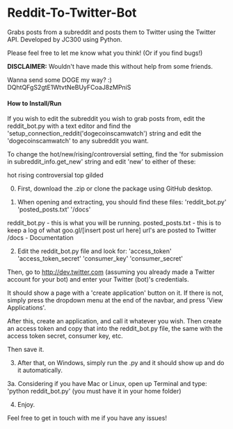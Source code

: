 Reddit-To-Twitter-Bot
=====================

Grabs posts from a subreddit and posts them to Twitter using the Twitter API.
Developed by JC300 using Python.


Please feel free to let me know what you think!  (Or if you find
bugs!)

**DISCLAIMER:** Wouldn't have made this without help from some friends.

Wanna send some DOGE my way? :)  DQhtQFgS2gtE1WtvtNeBUyFCoaJ8zMPniS

#### How to Install/Run

If you wish to edit the subreddit you wish to grab posts from, edit the reddit_bot.py with a text editor and find the 'setup_connection_reddit('dogecoinscamwatch') string and edit the 'dogecoinscamwatch' to any subreddit you want.

To change the hot/new/rising/controversial setting, find the 'for submission in subreddit_info.get_new' string and edit 'new' to either of these:

hot
rising
controversial
top
gilded

0. First, download the .zip or clone the package using GitHub desktop.

1. When opening and extracting, you should find these files:
'reddit_bot.py'
'posted_posts.txt'
'/docs'

reddit_bot.py - this is what you will be running.
posted_posts.txt - this is to keep a log of what goo.gl/[insert post url here] url's are posted to Twitter
/docs - Documentation


2. Edit the reddit_bot.py file and look for:
'access_token'
'access_token_secret'
'consumer_key'
'consumer_secret'

Then, go to http://dev.twitter.com (assuming you already made a Twitter account for your bot) and enter your Twitter (bot)'s credentials. 

It should show a page with a 'create application' button on it. If there is not, simply press the dropdown menu at the end of the navbar, and press 'View Applications'.

After this, create an application, and call it whatever you wish. Then create an access token and copy that into the reddit_bot.py file, the same with the access token secret, consumer key, etc.

Then save it.


3. After that, on Windows, simply run the .py and it should show up and do it automatically.

3a. Considering if you have Mac or Linux, open up Terminal and type:
'python reddit_bot.py' (you must have it in your home folder)


4. Enjoy.


Feel free to get in touch with me if you have any issues!

